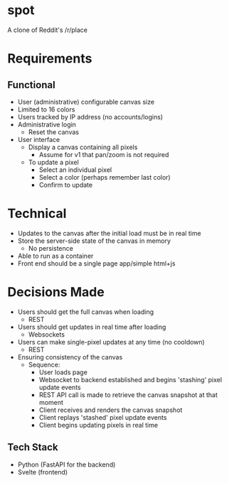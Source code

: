 # spot
A clone of Reddit's /r/place

# Requirements

## Functional

* User (administrative) configurable canvas size
* Limited to 16 colors
* Users tracked by IP address (no accounts/logins)
* Administrative login
  * Reset the canvas
* User interface
  * Display a canvas containing all pixels
    * Assume for v1 that pan/zoom is not required
  * To update a pixel
    * Select an individual pixel
    * Select a color (perhaps remember last color)
    * Confirm to update

# Technical

* Updates to the canvas after the initial load must be in real time
* Store the server-side state of the canvas in memory
  * No persistence
* Able to run as a container
* Front end should be a single page app/simple html+js

# Decisions Made

* Users should get the full canvas when loading
  * REST
* Users should get updates in real time after loading
  * Websockets
* Users can make single-pixel updates at any time (no cooldown)
  * REST
* Ensuring consistency of the canvas
  * Sequence:
    * User loads page
    * Websocket to backend established and begins 'stashing' pixel update events
    * REST API call is made to retrieve the canvas snapshot at that moment
    * Client receives and renders the canvas snapshot
    * Client replays 'stashed' pixel update events
    * Client begins updating pixels in real time

## Tech Stack
  * Python (FastAPI for the backend)
  * Svelte (frontend)
